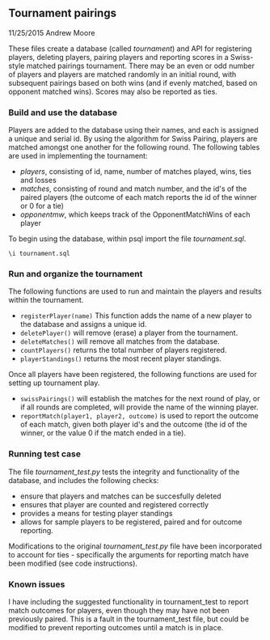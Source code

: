 ## Tournament pairings
11/25/2015 Andrew Moore

These files create a database (called _tournament_) and API for registering players,
deleting players, pairing players and reporting scores in a Swiss-style
matched pairings tournament. There may be an even or odd number of players and players are matched randomly in an initial round, with subsequent pairings based on both wins (and if evenly matched, based on opponent matched wins). Scores may also be reported as ties.

### Build and use the database

Players are added to the database using their names, and each is assigned a unique and serial id. 
By using the algorithm for Swiss Pairing, players are matched amongst one another for the following round. The following tables are used in implementing the tournament:
- _players_, consisting of id, name, number of matches played, wins, ties and losses
- _matches_, consisting of round and match number, and the id's of the paired players (the outcome of each match reports the id of the winner or 0 for a tie)
- _opponentmw_, which keeps track of the OpponentMatchWins of each player

To begin using the database, within psql import the file _tournament.sql_.

`\i tournament.sql`

### Run and organize the tournament

The following functions are used to run and maintain the players and results within the tournament.
- `registerPlayer(name)`
This function adds the name of a new player to the database and assigns a unique id.
- `deletePlayer()` will remove (erase) a player from the tournament.
- `deleteMatches()` will remove all matches from the database.
- `countPlayers()` returns the total number of players registered.
- `playerStandings()` returns the most recent player standings.

Once all players have been registered, the following functions are used for setting up tournament play.
- `swissPairings()` will establish the matches for the next round of play, or if all rounds are completed, will provide the name of the winning player.
- `reportMatch(player1, player2, outcome)` is used to report the outcome of each match, given both player id's and the outcome (the id of the winner, or the value 0 if the match ended in a tie).

### Running test case

The file _tournament_test.py_ tests the integrity and functionality of the database, and includes the following checks:
- ensure that players and matches can be succesfully deleted
- ensures that player are counted and registered correctly
- provides a means for testing player standings
- allows for sample players to be registered, paired and for outcome reporting.

Modifications to the original _tournament_test.py_ file have been incorporated to account for ties - specifically the arguments for reporting match have been modified (see code instructions).

### Known issues

I have including the suggested functionality in tournament_test
to report match outcomes for players, even though they may have not been
previously paired. This is a fault in the tournament_test file, but
could be modified to prevent reporting outcomes until a match is in place.